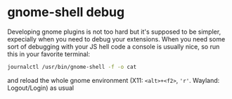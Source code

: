 # gnome-shell debug
Developing gnome plugins is not too hard but it's supposed to be simpler, expecially when you need to debug your extensions.
When you need some sort of debugging with your JS hell code a console is usually nice, so run this in your favorite terminal:
```sh
journalctl /usr/bin/gnome-shell -f -o cat
```
and reload the whole gnome environment (X11: `<alt>+<f2>`, `'r'`.   Wayland: Logout/Login) as usual
